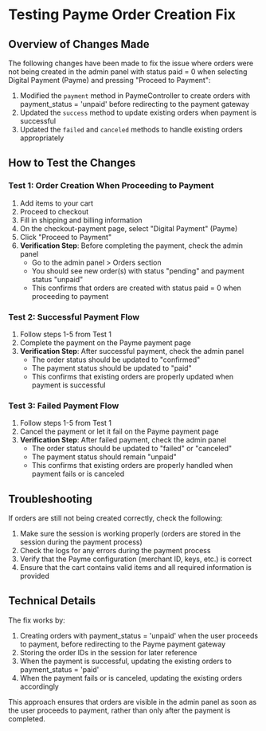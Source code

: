 # Testing Payme Order Creation Fix

## Overview of Changes Made

The following changes have been made to fix the issue where orders were not being created in the admin panel with status paid = 0 when selecting Digital Payment (Payme) and pressing "Proceed to Payment":

1. Modified the `payment` method in PaymeController to create orders with payment_status = 'unpaid' before redirecting to the payment gateway
2. Updated the `success` method to update existing orders when payment is successful
3. Updated the `failed` and `canceled` methods to handle existing orders appropriately

## How to Test the Changes

### Test 1: Order Creation When Proceeding to Payment

1. Add items to your cart
2. Proceed to checkout
3. Fill in shipping and billing information
4. On the checkout-payment page, select "Digital Payment" (Payme)
5. Click "Proceed to Payment"
6. **Verification Step**: Before completing the payment, check the admin panel
   - Go to the admin panel > Orders section
   - You should see new order(s) with status "pending" and payment status "unpaid"
   - This confirms that orders are created with status paid = 0 when proceeding to payment

### Test 2: Successful Payment Flow

1. Follow steps 1-5 from Test 1
2. Complete the payment on the Payme payment page
3. **Verification Step**: After successful payment, check the admin panel
   - The order status should be updated to "confirmed"
   - The payment status should be updated to "paid"
   - This confirms that existing orders are properly updated when payment is successful

### Test 3: Failed Payment Flow

1. Follow steps 1-5 from Test 1
2. Cancel the payment or let it fail on the Payme payment page
3. **Verification Step**: After failed payment, check the admin panel
   - The order status should be updated to "failed" or "canceled"
   - The payment status should remain "unpaid"
   - This confirms that existing orders are properly handled when payment fails or is canceled

## Troubleshooting

If orders are still not being created correctly, check the following:

1. Make sure the session is working properly (orders are stored in the session during the payment process)
2. Check the logs for any errors during the payment process
3. Verify that the Payme configuration (merchant ID, keys, etc.) is correct
4. Ensure that the cart contains valid items and all required information is provided

## Technical Details

The fix works by:

1. Creating orders with payment_status = 'unpaid' when the user proceeds to payment, before redirecting to the Payme payment gateway
2. Storing the order IDs in the session for later reference
3. When the payment is successful, updating the existing orders to payment_status = 'paid'
4. When the payment fails or is canceled, updating the existing orders accordingly

This approach ensures that orders are visible in the admin panel as soon as the user proceeds to payment, rather than only after the payment is completed.

